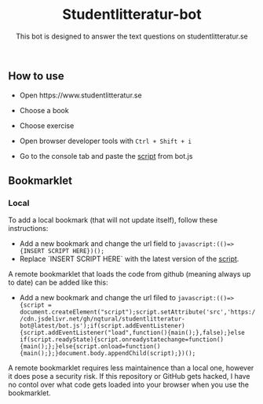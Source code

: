 <div align="center">
  <h1>Studentlitteratur-bot</h1>
  <p>This bot is designed to answer the text questions on studentlitteratur.se</p>
  <br>
</div>
<h2>How to use</h2>
<ul>
  <li><p>Open https://www.studentlitteratur.se</p></li>
  <li><p>Choose a book</p></li>
  <li><p>Choose exercise</p></li>
  <li><p>Open browser developer tools with <code>Ctrl + Shift + i</code></p></li>
  <li><p>Go to the console tab and paste the <a href="https://raw.githubusercontent.com/Nqtural/Studentlitteratur-bot/main/bot.js">script</a> from bot.js</p></li>
</ul>
<h2>Bookmarklet</h2>
<h3>Local</h3>
<p>To add a local bookmark (that will not update itself), follow these instructions:</p>
<ul>
  <li>Add a new bookmark and change the url field to <code>javascript:(()=>{INSERT SCRIPT HERE})();</code></li>
  <li>Replace `INSERT SCRIPT HERE` with the latest version of the <a href="https://raw.githubusercontent.com/Nqtural/Studentlitteratur-bot/main/bot.js">script</a>.</li>
</ul>
<p>A remote bookmarklet that loads the code from github (meaning always up to date) can be added like this:</p>
<ul>
  <li>Add a new bookmark and change the url filed to <code>javascript:(()=>{script = document.createElement("script");script.setAttribute('src','https://cdn.jsdelivr.net/gh/nqtural/studentlitteratur-bot@latest/bot.js');if(script.addEventListener){script.addEventListener("load",function(){main();},false);}else if(script.readyState){script.onreadystatechange=function(){main();};}else{script.onload=function(){main();};}document.body.appendChild(script);})();</code></li>
</ul>
<p>A remote bookmarklet requires less maintainence than a local one, however it does pose a security risk. If this repository or GitHub gets hacked, I have no contol over what code gets loaded into your browser when you use the bookmarklet.</p>
